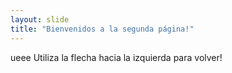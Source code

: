 ```yaml
---
layout: slide
title: "Bienvenidos a la segunda página!"
---
```

ueee
Utiliza la flecha hacia la izquierda para volver!
